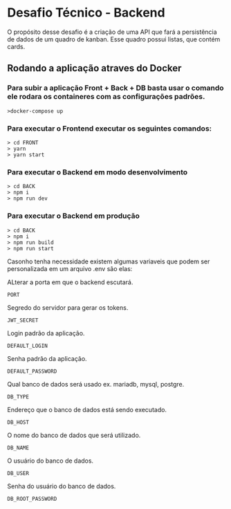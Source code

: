 # Desafio Técnico - Backend

O propósito desse desafio é a criação de uma API que fará a persistência de dados de um quadro de kanban. Esse quadro possui listas, que contém cards.

## Rodando a aplicação atraves do Docker

### Para subir a aplicação Front + Back + DB basta usar o comando ele rodara os containeres com as configurações padrões.

```
>docker-compose up
```
### Para executar o Frontend executar os seguintes comandos:

```
> cd FRONT
> yarn
> yarn start

```
### Para executar o Backend em modo desenvolvimento

```
> cd BACK
> npm i
> npm run dev
```
### Para executar o Backend em produção
```
> cd BACK
> npm i
> npm run build
> npm run start
```

Casonho tenha necessidade existem algumas variaveis que podem ser personalizada em um arquivo .env são elas:

ALterar a porta em que o backend escutará.
```
PORT
```
Segredo do servidor para gerar os tokens.
```
JWT_SECRET
```
Login padrão da aplicação.
```
DEFAULT_LOGIN
```
Senha padrão da aplicação.
```
DEFAULT_PASSWORD
```
Qual banco de dados será usado ex. mariadb, mysql, postgre.
```
DB_TYPE
```
Endereço que o banco de dados está sendo executado.
```
DB_HOST
```
O nome do banco de dados que será utilizado.
```
DB_NAME
```
O usuário do banco de dados.
```
DB_USER
```
Senha do usuário do banco de dados.
```
DB_ROOT_PASSWORD
```